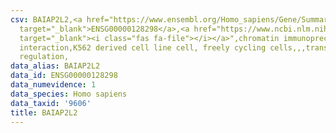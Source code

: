 ```yaml
---
csv: BAIAP2L2,<a href="https://www.ensembl.org/Homo_sapiens/Gene/Summary?db=core;g=ENSG00000128298"
  target="_blank">ENSG00000128298</a>,<a href="https://www.ncbi.nlm.nih.gov/pubmed/23959860"
  target="_blank"><i class="fas fa-file"></i></a>",chromatin immunoprecipitation assay,direct
  interaction,K562 derived cell line cell, freely cycling cells,,,transcriptional
  regulation,
data_alias: BAIAP2L2
data_id: ENSG00000128298
data_numevidence: 1
data_species: Homo sapiens
data_taxid: '9606'
title: BAIAP2L2
---
```


